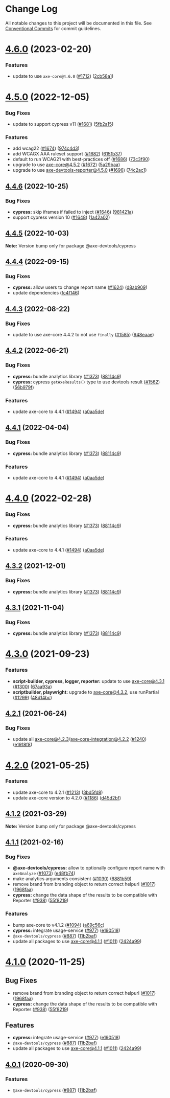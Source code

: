 # Change Log

All notable changes to this project will be documented in this file.
See [Conventional Commits](https://conventionalcommits.org) for commit guidelines.

# [4.6.0](https://github.com/dequelabs/axe-devtools-npm/compare/v4.5.0...v4.6.0) (2023-02-20)


### Features

* update to use `axe-core@4.6.0` ([#1712](https://github.com/dequelabs/axe-devtools-npm/issues/1712)) ([2cb58a1](https://github.com/dequelabs/axe-devtools-npm/commit/2cb58a1b553eab997b2356fb6ff0952aae405970))





# [4.5.0](https://github.com/dequelabs/axe-devtools-npm/compare/v4.4.6...v4.5.0) (2022-12-05)


### Bug Fixes

* update to support cypress v11 ([#1681](https://github.com/dequelabs/axe-devtools-npm/issues/1681)) ([5fb2a15](https://github.com/dequelabs/axe-devtools-npm/commit/5fb2a15b2419d709053882b0149fa5790fc62994))


### Features

* add wcag22 ([#1674](https://github.com/dequelabs/axe-devtools-npm/issues/1674)) ([974c4d3](https://github.com/dequelabs/axe-devtools-npm/commit/974c4d39b13311fc681b557dc06313cdd19ea364))
* add WCAGX AAA ruleset support ([#1682](https://github.com/dequelabs/axe-devtools-npm/issues/1682)) ([6151b37](https://github.com/dequelabs/axe-devtools-npm/commit/6151b3711fb91a93726a969d1c3dcdadcb7afcf9))
* default to run WCAG21 with best-practices off ([#1686](https://github.com/dequelabs/axe-devtools-npm/issues/1686)) ([73c3f90](https://github.com/dequelabs/axe-devtools-npm/commit/73c3f90d6f26363fc8499b28638a2f3a9dff2376))
* upgrade to use axe-core@4.5.2 ([#1672](https://github.com/dequelabs/axe-devtools-npm/issues/1672)) ([5a29baa](https://github.com/dequelabs/axe-devtools-npm/commit/5a29baaf1a4e53b6c3bd4b49dc9a58ed25fe8415))
* upgrade to use axe-devtools-reporter@4.5.0 ([#1696](https://github.com/dequelabs/axe-devtools-npm/issues/1696)) ([74c2ac1](https://github.com/dequelabs/axe-devtools-npm/commit/74c2ac15a66113ab2e986fee8d48cca7f0402207))





## [4.4.6](https://github.com/dequelabs/axe-devtools-npm/compare/v4.4.5...v4.4.6) (2022-10-25)


### Bug Fixes

* **cypress:** skip iframes if failed to inject ([#1646](https://github.com/dequelabs/axe-devtools-npm/issues/1646)) ([981421a](https://github.com/dequelabs/axe-devtools-npm/commit/981421ac85764f5d380d75e41d5883fa7d7b0257))
* support cypress version 10 ([#1648](https://github.com/dequelabs/axe-devtools-npm/issues/1648)) ([1a42a02](https://github.com/dequelabs/axe-devtools-npm/commit/1a42a022ad50926ed129b27432ff495569ce3951))





## [4.4.5](https://github.com/dequelabs/axe-devtools-npm/compare/v4.4.4...v4.4.5) (2022-10-03)

**Note:** Version bump only for package @axe-devtools/cypress





## [4.4.4](https://github.com/dequelabs/axe-devtools-npm/compare/v4.4.3...v4.4.4) (2022-09-15)


### Bug Fixes

* **cypress:** allow users to change report name ([#1624](https://github.com/dequelabs/axe-devtools-npm/issues/1624)) ([d8ab909](https://github.com/dequelabs/axe-devtools-npm/commit/d8ab9092da9a93a5cef00d95ce4e533147ef18d0))
* update dependencies ([fc4f146](https://github.com/dequelabs/axe-devtools-npm/commit/fc4f14602004e73ed238481930e5b40a7a2b56fc))





## [4.4.3](https://github.com/dequelabs/axe-devtools-npm/compare/v4.4.2...v4.4.3) (2022-08-22)


### Bug Fixes

* update to use axe-core 4.4.2 to not use `finally` ([#1585](https://github.com/dequelabs/axe-devtools-npm/issues/1585)) ([948eaae](https://github.com/dequelabs/axe-devtools-npm/commit/948eaaeb5acfa673f2666cdb35a1c5fd7bd0a0d9))





## [4.4.2](https://github.com/dequelabs/axe-devtools-npm/compare/v4.3.0...v4.4.2) (2022-06-21)


### Bug Fixes

* **cypress:** bundle analytics library ([#1373](https://github.com/dequelabs/axe-devtools-npm/issues/1373)) ([88114c9](https://github.com/dequelabs/axe-devtools-npm/commit/88114c9da69633ee4e258a1c20a850a685f3fd26))
* **cypress:** cypress `getAxeResults()` type to use devtools result ([#1562](https://github.com/dequelabs/axe-devtools-npm/issues/1562)) ([56b979f](https://github.com/dequelabs/axe-devtools-npm/commit/56b979fce347cace970e42e79627db0c459d19a4))


### Features

* update axe-core to 4.4.1 ([#1494](https://github.com/dequelabs/axe-devtools-npm/issues/1494)) ([a0aa5de](https://github.com/dequelabs/axe-devtools-npm/commit/a0aa5de831aa713c375d1b5fddc238aabfe7e722))





## [4.4.1](https://github.com/dequelabs/axe-devtools-npm/compare/v4.3.0...v4.4.1) (2022-04-04)


### Bug Fixes

* **cypress:** bundle analytics library ([#1373](https://github.com/dequelabs/axe-devtools-npm/issues/1373)) ([88114c9](https://github.com/dequelabs/axe-devtools-npm/commit/88114c9da69633ee4e258a1c20a850a685f3fd26))


### Features

* update axe-core to 4.4.1 ([#1494](https://github.com/dequelabs/axe-devtools-npm/issues/1494)) ([a0aa5de](https://github.com/dequelabs/axe-devtools-npm/commit/a0aa5de831aa713c375d1b5fddc238aabfe7e722))





# [4.4.0](https://github.com/dequelabs/axe-devtools-npm/compare/v4.3.0...v4.4.0) (2022-02-28)


### Bug Fixes

* **cypress:** bundle analytics library ([#1373](https://github.com/dequelabs/axe-devtools-npm/issues/1373)) ([88114c9](https://github.com/dequelabs/axe-devtools-npm/commit/88114c9da69633ee4e258a1c20a850a685f3fd26))


### Features

* update axe-core to 4.4.1 ([#1494](https://github.com/dequelabs/axe-devtools-npm/issues/1494)) ([a0aa5de](https://github.com/dequelabs/axe-devtools-npm/commit/a0aa5de831aa713c375d1b5fddc238aabfe7e722))





## [4.3.2](https://github.com/dequelabs/axe-devtools-npm/compare/v4.3.0...v4.3.2) (2021-12-01)


### Bug Fixes

* **cypress:** bundle analytics library ([#1373](https://github.com/dequelabs/axe-devtools-npm/issues/1373)) ([88114c9](https://github.com/dequelabs/axe-devtools-npm/commit/88114c9da69633ee4e258a1c20a850a685f3fd26))





## [4.3.1](https://github.com/dequelabs/axe-devtools-npm/compare/v4.3.0...v4.3.1) (2021-11-04)


### Bug Fixes

* **cypress:** bundle analytics library ([#1373](https://github.com/dequelabs/axe-devtools-npm/issues/1373)) ([88114c9](https://github.com/dequelabs/axe-devtools-npm/commit/88114c9da69633ee4e258a1c20a850a685f3fd26))





# [4.3.0](https://github.com/dequelabs/axe-devtools-npm/compare/v4.2.1...v4.3.0) (2021-09-23)


### Features

* **script-builder, cypress, logger, reporter:** update to use axe-core@4.3.1 ([#1300](https://github.com/dequelabs/axe-devtools-npm/issues/1300)) ([67aa93a](https://github.com/dequelabs/axe-devtools-npm/commit/67aa93a65085b86fc270db9956538531b6e1a8b0))
* **scriptbuilder, playwright:** upgrade to axe-core@4.3.2, use runPartial ([#1299](https://github.com/dequelabs/axe-devtools-npm/issues/1299)) ([48d14bc](https://github.com/dequelabs/axe-devtools-npm/commit/48d14bca8df87c74ec9ad9a1d8bbacb967e03c17))





## [4.2.1](https://github.com/dequelabs/axe-devtools-npm/compare/v4.2.0...v4.2.1) (2021-06-24)


### Bug Fixes

* update all axe-core@4.2.3/axe-core-integration@4.2.2 ([#1240](https://github.com/dequelabs/axe-devtools-npm/issues/1240)) ([e1918f8](https://github.com/dequelabs/axe-devtools-npm/commit/e1918f8e67a17e560a61da8a20af8d638c9db7d1))





# [4.2.0](https://github.com/dequelabs/axe-devtools-npm/compare/v4.1.2...v4.2.0) (2021-05-25)


### Features

* update axe-core to 4.2.1 ([#1213](https://github.com/dequelabs/axe-devtools-npm/issues/1213)) ([3bd5fd8](https://github.com/dequelabs/axe-devtools-npm/commit/3bd5fd8e241629cace3be8358f56bfbf204c9515))
* update axe-core version to 4.2.0 ([#1186](https://github.com/dequelabs/axe-devtools-npm/issues/1186)) ([d45d2bf](https://github.com/dequelabs/axe-devtools-npm/commit/d45d2bfb2e191f0202b7d5fc80b5c243f03703ca))





## [4.1.2](https://github.com/dequelabs/axe-devtools-npm/compare/v4.1.1...v4.1.2) (2021-03-29)

**Note:** Version bump only for package @axe-devtools/cypress





## [4.1.1](http://dequelabs/axe-devtools-npm/compare/v4.0.0...v4.1.1) (2021-02-16)


### Bug Fixes

* **@axe-devtools/cypress:** allow to optionally configure report name with `axeAnalyze` ([#1073](http://dequelabs/axe-devtools-npm/issues/1073)) ([e48fb74](http://dequelabs/axe-devtools-npm/commits/e48fb74))
* make analytics arguments consistent ([#1030](http://dequelabs/axe-devtools-npm/issues/1030)) ([6881b59](http://dequelabs/axe-devtools-npm/commits/6881b59))
* remove brand from branding object to return correct helpurl ([#1017](http://dequelabs/axe-devtools-npm/issues/1017)) ([1968faa](http://dequelabs/axe-devtools-npm/commits/1968faa))
* **cypress:** change the data shape of the results to be compatible with Reporter ([#938](http://dequelabs/axe-devtools-npm/issues/938)) ([55f8219](http://dequelabs/axe-devtools-npm/commits/55f8219))


### Features

* bump axe-core to v4.1.2 ([#1094](http://dequelabs/axe-devtools-npm/issues/1094)) ([a69c56c](http://dequelabs/axe-devtools-npm/commits/a69c56c))
* **cypress:** integrate usage-service ([#977](http://dequelabs/axe-devtools-npm/issues/977)) ([e190518](http://dequelabs/axe-devtools-npm/commits/e190518))
* `@axe-devtools/cypress` ([#887](http://dequelabs/axe-devtools-npm/issues/887)) ([11b2baf](http://dequelabs/axe-devtools-npm/commits/11b2baf))
* update all packages to use axe-core@4.1.1 ([#1011](http://dequelabs/axe-devtools-npm/issues/1011)) ([2424a99](http://dequelabs/axe-devtools-npm/commits/2424a99))





# [4.1.0](https://github.com/dequelabs/axe-devtools-npm/compare/v4.0.0...v4.1.0) (2020-11-25)


## Bug Fixes

* remove brand from branding object to return correct helpurl ([#1017](https://github.com/dequelabs/axe-devtools-npm/issues/1017)) ([1968faa](https://github.com/dequelabs/axe-devtools-npm/commit/1968faa45f5b3c3c0c761b1387110c71de6356ad))
* **cypress:** change the data shape of the results to be compatible with Reporter ([#938](https://github.com/dequelabs/axe-devtools-npm/issues/938)) ([55f8219](https://github.com/dequelabs/axe-devtools-npm/commit/55f82190fe41d065ee4cb2fd9d8d8bca6c2d6bc9))


## Features

* **cypress:** integrate usage-service ([#977](https://github.com/dequelabs/axe-devtools-npm/issues/977)) ([e190518](https://github.com/dequelabs/axe-devtools-npm/commit/e190518fae4bf0a5e08f170261120bd326db7d83))
* `@axe-devtools/cypress` ([#887](https://github.com/dequelabs/axe-devtools-npm/issues/887)) ([11b2baf](https://github.com/dequelabs/axe-devtools-npm/commit/11b2baf49ab0d76cf0f2648a6a36afa3093593d2))
* update all packages to use axe-core@4.1.1 ([#1011](https://github.com/dequelabs/axe-devtools-npm/issues/1011)) ([2424a99](https://github.com/dequelabs/axe-devtools-npm/commit/2424a9908bbcf7b06470a34c59f74244dd4802b5))





## [4.0.1](https://github.com/dequelabs/axe-devtools-npm/compare/v4.0.0...v4.0.1) (2020-09-30)


### Features

* `@axe-devtools/cypress` ([#887](https://github.com/dequelabs/axe-devtools-npm/issues/887)) ([11b2baf](https://github.com/dequelabs/axe-devtools-npm/commit/11b2baf49ab0d76cf0f2648a6a36afa3093593d2))
